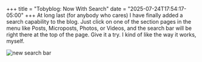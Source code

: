+++
title = "Tobyblog: Now With Search"
date = "2025-07-24T17:54:17-05:00"
+++
At long last (for anybody who cares) I have finally added a search capability to the blog. Just click on one of the section pages in the menu like Posts, Microposts, Photos, or Videos, and the search bar will be right there at the top of the page. Give it a try. I kind of like the way it works, myself.

![new search bar](https://imagedelivery.net/zJmFZzaNuqC_Q5Caqyu8nQ/tobyblog_images_remote_cloudinary_4cc4d269_Screenshot_2025-07-24_at_6.08.53_PM_a6eac0.jpg/fit=scale-down,w=780,sharpen=1,f=auto,q=0.9,slow-connection-quality=0.3)
 